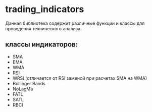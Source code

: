 # trading_indicators

Данная библиотека содержит различные функции и классы для проведения технического анализа. 

## классы индикаторов:
+ SMA
+ EMA
+ WMA
+ RSI
+ WRSI (отличается от RSI заменой при расчетах SMA на WMA)
+ Bollinger Bands
+ NoLagMa
+ FATL
+ SATL
+ RBCI

